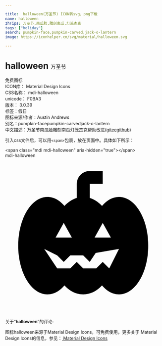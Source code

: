 ```yaml
---

title:  halloween(万圣节) ICON转svg、png下载
name: halloween
zhTips: 万圣节,南瓜脸,雕刻南瓜,灯笼杰克
tags: ["holiday"]
search: pumpkin-face,pumpkin-carved,jack-o-lantern
image: https://iconhelper.cn/svg/material/halloween.svg

---
```


# halloween  <small style="font-size: 60%;font-weight: 100">万圣节</small>


<div class="detail-page">
<p>
<span><span class="badge-success badge">免费图标</span> </span>
<br/>
<span>
ICON库：
<span class="badge-secondary badge">Material Design Icons</span> 
</span>
<br/>
<span>
CSS名称：
<span class="badge-secondary badge">mdi-halloween</span> 
</span>
<br/>
<span>
unicode：
<span class="badge-secondary badge">F0BA3</span> 
<copy-btn content='F0BA3' btn-title=""></copy-btn>
<copy-btn :content='String.fromCodePoint(parseInt("F0BA3", 16))' btn-title="复制U"></copy-btn>
</span>
<br/>
<span>
版本：
<span class="badge-secondary badge">3.0.39</span> 
</span><br/><span>标签：<span class="badge-light badge"><router-link to="/tags/holiday.html">假日</router-link></span></span>
<br/>
<span>图标来源/作者：<span class="badge-light badge">Austin Andrews</span></span> 
<br/>
<span>别名：<span class="badge-light badge">pumpkin-face</span><span class="badge-light badge">pumpkin-carved</span><span class="badge-light badge">jack-o-lantern</span></span><br/><span class="zh-detail">中文描述：<span class="badge-primary badge">万圣节</span><span class="badge-primary badge">南瓜脸</span><span class="badge-primary badge">雕刻南瓜</span><span class="badge-primary badge">灯笼杰克</span><span class="help-link"><span>帮助改进</span>(<a href="https://gitee.com/liuwave/icon-helper/edit/master/json/material/halloween.json" target="_blank" rel="noopener noreferrer">gitee</a><a href="https://github.com/liuwave/icon-helper/edit/master/json/material/halloween.json" target="_blank" rel="noopener noreferrer">github</a></span>)</span><br/>
</p>
</div>
<div class="alert alert-dark">
  <i class="mdi mdi-halloween mdi-48px"></i>
  <i class="mdi mdi-halloween mdi-36px"></i>
  <i class="mdi mdi-halloween mdi-24px"></i>
  <i class="mdi mdi-halloween mdi-18px"></i>
</div>
<div>
  <p>引入css文件后，可以用<code>&lt;span&gt;</code>包裹，放在页面中。具体如下所示：    
  </p>
  <div class="alert alert-primary" style="font-size: 14px">
    &lt;span class="mdi mdi-halloween" aria-hidden="true"&gt;&lt;/span&gt;
    <copy-btn content='<span class="mdi mdi-halloween" aria-hidden="true"></span>'></copy-btn>
  </div>
  <div class="alert alert-secondary">
    <i class="mdi mdi-halloween"
    style="font-size: 24px"
    aria-hidden="true"></i> mdi-halloween
    <copy-btn content="mdi-halloween" btn-title="复制图标名称"></copy-btn>
  </div>
</div>
<div id="svg" class="svg-wrap">
<svg xmlns="http://www.w3.org/2000/svg" viewBox="0 0 24 24"><path d="M6.5,6C7.47,6 8.37,6.5 9.11,7.38C9.66,6.79 10.31,6.36 11,6.15V4A2,2 0 0,1 13,2H15V4H13V6.15C13.69,6.36 14.34,6.79 14.89,7.38C15.63,6.5 16.53,6 17.5,6C20,6 22,9.36 22,13.5C22,17.64 20,21 17.5,21C16.53,21 15.63,20.5 14.89,19.62C14.08,20.5 13.08,21 12,21C10.92,21 9.92,20.5 9.11,19.62C8.37,20.5 7.47,21 6.5,21C4,21 2,17.64 2,13.5C2,9.36 4,6 6.5,6M9,10L7.75,12.25H10.25L9,10M15,10L13.75,12.25H16.25L15,10M8,17H10L11,16L12,17H14L15,16L16,17L17.5,14L13.92,14.62L13,16L12,15H10L9,16L8,15L6,14L8,17Z" /></svg>
</div>
<detail full-name='mdi-halloween'></detail>
<div class="icon-detail__container">
<p>关于“<b>halloween</b>”的评论:</p>
</div>
<Vssue title="关于“halloween”的评论" />    
<div><p>图标halloween来源于Material Design Icons，可免费使用，更多关于 Material Design Icons的信息，参见：<a target="_blank" href="https://iconhelper.cn/material.html"> Material Design Icons</a>
</p></div>
